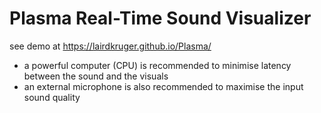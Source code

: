 # Plasma Real-Time Sound Visualizer
 see demo at https://lairdkruger.github.io/Plasma/ 
 
- a powerful computer (CPU) is recommended to minimise latency between the sound and the visuals
- an external microphone is also recommended to maximise the input sound quality
